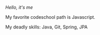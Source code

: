 *Hello, it's me*

My favorite codeschool path is Javascript.

My deadly skills: Java, Git, Spring, JPA